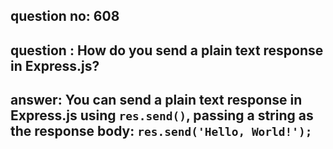 
      
## question no: 608

## question : How do you send a plain text response in Express.js?

## answer: You can send a plain text response in Express.js using `res.send()`, passing a string as the response body: `res.send('Hello, World!');`
      